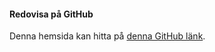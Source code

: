 #### Redovisa på GitHub

Denna hemsida kan hitta på [denna GitHub länk](https://github.com/gitHabbe/ramverk1-v2).
